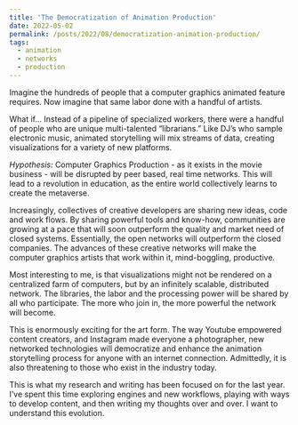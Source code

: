 ```yaml
---
title: 'The Democratization of Animation Production'
date: 2022-05-02
permalink: /posts/2022/08/democratization-animation-production/
tags:
  - animation
  - networks
  - production
---
```

Imagine the hundreds of people that a computer graphics animated feature requires.
Now imagine that same labor done with a handful of artists.



What if...
Instead of a pipeline of specialized workers, there were a handful of people who are unique multi-talented “librarians.” Like DJ’s who sample electronic music, animated storytelling will mix streams of data, creating visualizations for a variety of new platforms.

*Hypothesis:*
Computer Graphics Production - as it exists in the movie business - will be disrupted by peer based, real time networks. This will lead to a revolution in education, as the entire world collectively learns to create the metaverse.

Increasingly, collectives of creative developers are sharing new ideas, code and work flows. By sharing powerful tools and know-how, communities are growing at a pace that will soon outperform the quality and market need of closed systems. Essentially, the open networks will outperform the closed companies. The advances of these creative networks will make the computer graphics artists that work within it, mind-boggling, productive.

Most interesting to me, is that visualizations might not be rendered on a centralized farm of computers, but by an infinitely scalable, distributed network. The libraries, the labor and the processing power will be shared by all who participate. The more who join in, the more powerful the network will become.

This is enormously exciting for the art form. The way Youtube empowered content creators, and Instagram made everyone a photographer, new networked technologies will democratize and enhance the animation storytelling process for anyone with an internet connection. Admittedly, it is also threatening to those who exist in the industry today.

This is what my research and writing has been focused on for the last year. I’ve spent this time exploring engines and new workflows, playing with ways to develop content, and then writing my thoughts over and over. I want to understand this evolution.
